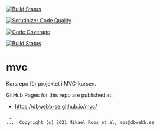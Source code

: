 [![Build Status](https://travis-ci.com/alexander97olsson/mvcProject.svg?branch=main)](https://travis-ci.com/alexander97olsson/mvcProject)

[![Scrutinizer Code Quality](https://scrutinizer-ci.com/g/alexander97olsson/mvcProject/badges/quality-score.png?b=main)](https://scrutinizer-ci.com/g/alexander97olsson/mvcProject/?branch=main)

[![Code Coverage](https://scrutinizer-ci.com/g/alexander97olsson/mvcProject/badges/coverage.png?b=main)](https://scrutinizer-ci.com/g/alexander97olsson/mvcProject/?branch=main)

[![Build Status](https://scrutinizer-ci.com/g/alexander97olsson/mvcProject/badges/build.png?b=main)](https://scrutinizer-ci.com/g/alexander97olsson/mvcProject/build-status/main)

# mvc

Kursrepo för projektet i MVC-kursen.

GitHub Pages for this repo are published at:

* https://dbwebb-se.github.io/mvc/

```
 .
..:  Copyright (c) 2021 Mikael Roos et al, mos@dbwebb.se
```